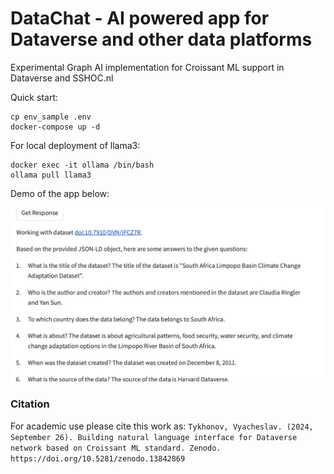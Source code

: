 # DataChat - AI powered app for Dataverse and other data platforms
Experimental Graph AI implementation for Croissant ML support in Dataverse and SSHOC.nl 

Quick start:
```
cp env_sample .env
docker-compose up -d
```

For local deployment of llama3:
```
docker exec -it ollama /bin/bash
ollama pull llama3
```
Demo of the app below:

![Demo of Feature](docs/demo.gif)

### Citation

For academic use please cite this work as:
``
Tykhonov, Vyacheslav. (2024, September 26). Building natural language interface for Dataverse network based on Croissant ML standard. Zenodo. https://doi.org/10.5281/zenodo.13842869
``
